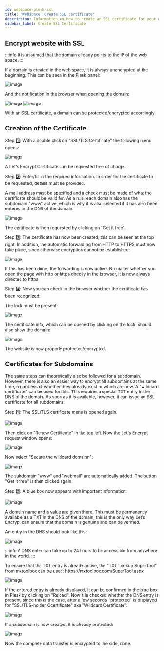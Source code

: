 ```yaml
---
id: webspace-plesk-ssl
title: 'Webspace: Create SSL certificate'
description: Information on how to create an SSL certificate for your webspace from ZAP-Hosting - ZAP-Hosting.com documentation
sidebar_label: Create SSL Certificate
---
```


## Encrypt website with SSL

:::info
It is assumed that the domain already points to the IP of the web space.
:::

If a domain is created in the web space, it is always unencrypted at the beginning. This can be seen in the Plesk panel:

![image](https://user-images.githubusercontent.com/13604413/159176735-65c6494b-0cba-4e92-a6c7-c33b28b3a153.png)

And the notification in the browser when opening the domain:

![image](https://user-images.githubusercontent.com/13604413/159176736-661b1f50-ffa2-45a8-8635-4e008d29c20a.png)
![image](https://user-images.githubusercontent.com/13604413/159176743-154bf742-e93e-4743-8a0a-0f43e46952a9.png)

With an SSL certificate, a domain can be protected/encrypted accordingly.

## Creation of the Certificate 

Step 1️⃣: With a double click on "SSL/TLS Certificate" the following menu opens:

![image](https://user-images.githubusercontent.com/13604413/159176748-32786fa1-7e69-441d-a3e3-1c8da3fbdb4a.png)

A Let's Encrypt Certificate can be requested free of charge.

Step 2️⃣: Enter/fill in the required information. In order for the certificate to be requested, details must be provided.

A mail address must be specified and a check must be made of what the certificate should be valid for. As a rule, each domain also has the subdomain "www" active, which is why it is also selected if it has also been entered in the DNS of the domain.

![image](https://user-images.githubusercontent.com/13604413/159176751-d001f779-d5be-48be-ae8b-7ef8716fe592.png)


The certificate is then requested by clicking on "Get it free".

Step 3️⃣: The certificate has now been created, this can be seen at the top right. In addition, the automatic forwarding from HTTP to HTTPS must now take place, since otherwise encryption cannot be established: 

![image](https://user-images.githubusercontent.com/13604413/159176758-4c6cd586-64d7-42d3-a8ae-eddfb605e8d3.png)

If this has been done, the forwarding is now active. No matter whether you open the page with http or https directly in the browser, it is now always directed to https. 

Step 4️⃣: Now you can check in the browser whether the certificate has been recognized:

The lock must be present: 

![image](https://user-images.githubusercontent.com/13604413/159176761-64ef2d83-8c05-4610-bb4e-40a1506e25d8.png)

The certificate info, which can be opened by clicking on the lock, should also show the domain:

![image](https://user-images.githubusercontent.com/13604413/159176764-6a3be7b8-6e0c-4ab0-8a51-bded7476c556.png)

The website is now properly protected/encrypted. 

## Certificates for Subdomains 

The same steps can theoretically also be followed for a subdomain. However, there is also an easier way to encrypt all subdomains at the same time, regardless of whether they already exist or which are new. A "wildcard certificate" can be used for this. This requires a special TXT entry in the DNS of the domain. As soon as it is available, however, it can issue an SSL certificate for all subdomains.

Step 1️⃣: The SSL/TLS certificate menu is opened again.

![image](https://user-images.githubusercontent.com/13604413/159176787-2ffd121c-0ad0-44ca-bea1-185e13ac81ad.png)

Then click on "Renew Certificate" in the top left. 
Now the Let's Encrypt request window opens:

![image](https://user-images.githubusercontent.com/13604413/159176792-4d648b72-9903-4526-9a6e-984b3cb6a35a.png)

Now select "Secure the wildcard domainn":

![image](https://user-images.githubusercontent.com/13604413/159176798-7c6fff87-f9ac-4fd8-9a54-2697c3b5575b.png)

The subdomain "www" and "webmail" are automatically added. 
The button "Get it free" is then clicked again.

Step 2️⃣: A blue box now appears with important information:

![image](https://user-images.githubusercontent.com/13604413/159176800-483c32c6-bb31-47bf-91bb-38aab2b47288.png)

A domain name and a value are given there. This must be permanently available as a TXT in the DNS of the domain, this is the only way Let's Encrypt can ensure that the domain is genuine and can be verified.

An entry in the DNS should look like this:

![image](https://user-images.githubusercontent.com/13604413/159176807-99f29bd6-3ae0-499b-a048-308752083b03.png)

:::info
A DNS entry can take up to 24 hours to be accessible from anywhere in the world.
:::

To ensure that the TXT entry is already active, the "TXT Lookup SuperTool" from mxtoolbox can be used: https://mxtoolbox.com/SuperTool.aspx:

![image](https://user-images.githubusercontent.com/13604413/159176810-2491729f-2604-47af-aa08-525f12ea2085.png)

If the entered entry is already displayed, it can be confirmed in the blue box in Plesk by clicking on "Reload". Now it is checked whether the DNS entry is present, since this is the case, after a few seconds "protected" is displayed for "SSL/TLS-holder Ccertificate" aka "Wildcard Certificate":

![image](https://user-images.githubusercontent.com/13604413/159176811-32bf65ce-57cf-40c4-9c84-2f0a6fbf1cdc.png)

If a subdomain is now created, it is already protected: 

![image](https://user-images.githubusercontent.com/13604413/159176814-75297c89-134d-4e54-a471-3baf6e7dc627.png)

Now the complete data transfer is encrypted to the side, done.
